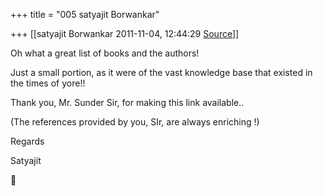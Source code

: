 +++
title = "005 satyajit Borwankar"

+++
[[satyajit Borwankar	2011-11-04, 12:44:29 [Source](https://groups.google.com/g/samskrita/c/lJHMjDdPzZw)]]



Oh what a great list of books and the authors!



Just a small portion, as it were of the vast knowledge base that existed in the times of yore!!



Thank you, Mr. Sunder Sir, for making this link available..



(The references provided by you, SIr, are always enriching !)



Regards

Satyajit  
  



